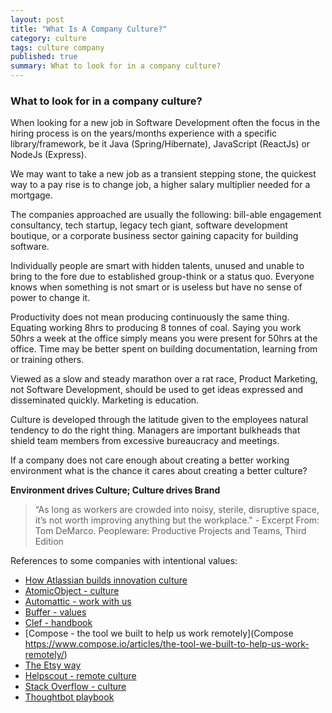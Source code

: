 ```yaml
---
layout: post
title: "What Is A Company Culture?"
category: culture
tags: culture company
published: true
summary: What to look for in a company culture?
---
```


### What to look for in a company culture?

When looking for a new job in Software Development often the focus in the hiring process is on the years/months experience with a specific library/framework,   be it Java (Spring/Hibernate), JavaScript (ReactJs) or NodeJs (Express).

We may want to take a new job as a transient stepping stone, the quickest way to a pay rise is to change job, a higher salary multiplier needed for a mortgage.

The companies approached are usually the following: bill-able engagement consultancy, tech startup, legacy tech giant, software development boutique, or a corporate business sector gaining capacity for building software.

Individually people are smart with hidden talents, unused and unable to bring to the fore due to established group-think or a status quo. Everyone knows when something is not smart or is useless but have no sense of power to change it.

Productivity does not mean producing continuously the same thing. Equating working 8hrs to producing 8 tonnes of coal. Saying you work 50hrs a week at the office simply means you were present for 50hrs at the office. Time may be better spent on building documentation, learning from or training others.

Viewed as a slow and steady marathon over a rat race, Product Marketing, not Software Development, should be used to get ideas expressed and disseminated quickly. Marketing is education.

Culture is developed through the latitude given to the employees natural tendency to do the right thing. Managers are important bulkheads that shield team members from excessive bureaucracy and meetings.

If a company does not care enough about creating a better working environment what is the chance it cares about creating a better culture?

**Environment drives Culture; Culture drives Brand**


>“As long as workers are crowded into noisy, sterile, disruptive space, it’s not worth improving anything but the workplace." - Excerpt From: Tom DeMarco. Peopleware: Productive Projects and Teams, Third Edition


References to some companies with intentional values:

- [How Atlassian builds innovation culture](https://blogs.atlassian.com/2015/11/how-atlassian-builds-innovation-culture/)
- [AtomicObject - culture](https://atomicobject.com/culture)
- [Automattic - work with us](https://automattic.com/work-with-us/)
- [Buffer - values](https://open.buffer.com/buffer-values/)
- [Clef - handbook](https://github.com/clef/handbook)
- [Compose - the tool we built to help us work remotely](Compose https://www.compose.io/articles/the-tool-we-built-to-help-us-work-remotely/)
- [The Etsy way](https://codeascraft.com/2012/02/13/the-etsy-way/)
- [Helpscout - remote culture](https://www.helpscout.net/blog/remote-culture/)
- [Stack Overflow - culture](https://blog.stackoverflow.com/company/culture/)
- [Thoughtbot playbook](http://playbook.thoughtbot.com)